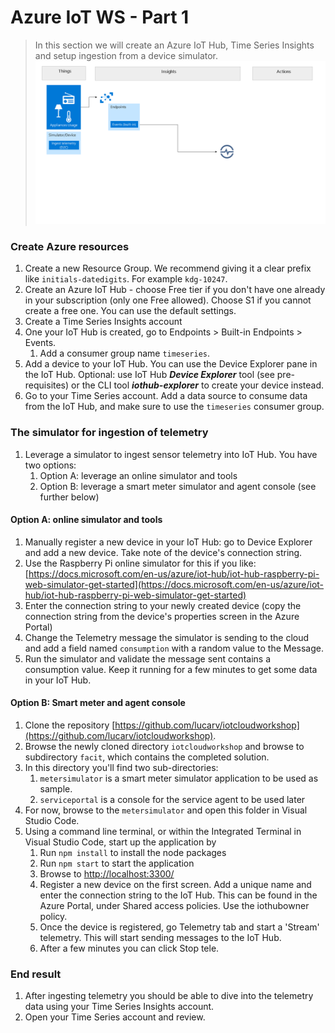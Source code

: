 # Azure IoT WS - Part 1

> In this section we will create an Azure IoT Hub, Time Series Insights and setup ingestion from a device simulator.
![picture alt](media/part1-architecture.png "Azure Architecture")

### Create Azure resources

1. Create a new Resource Group. We recommend giving it a clear prefix like `initials-datedigits`. For example `kdg-10247`.
1. Create an Azure IoT Hub - choose Free tier if you don't have one already in your subscription (only one Free allowed). Choose S1 if you cannot create a free one. You can use the default settings.
1. Create a Time Series Insights account
1. One your IoT Hub is created, go to Endpoints > Built-in Endpoints > Events. 
    1. Add a consumer group name `timeseries`.
1. Add a device to your IoT Hub. You can use the Device Explorer pane in the IoT Hub. 
    Optional: use IoT Hub ***Device Explorer*** tool (see pre-requisites) or the CLI tool ***iothub-explorer*** to create your device instead.
1. Go to your Time Series account. Add a data source to consume data from the IoT Hub, and make sure to use the `timeseries` consumer group.

### The simulator for ingestion of telemetry


1. Leverage a simulator to ingest sensor telemetry into IoT Hub. You have two options:
    1. Option A: leverage an online simulator and tools
    1. Option B: leverage a smart meter simulator and agent console (see further below)

#### Option A: online simulator and tools
1. Manually register a new device in your IoT Hub: go to Device Explorer and add a new device. Take note of the device's connection string.
1. Use the Raspberry Pi online simulator for this if you like: 
[https://docs.microsoft.com/en-us/azure/iot-hub/iot-hub-raspberry-pi-web-simulator-get-started](https://docs.microsoft.com/en-us/azure/iot-hub/iot-hub-raspberry-pi-web-simulator-get-started)
1. Enter the connection string to your newly created device (copy the connection string from the device's properties screen in the Azure Portal)
1. Change the Telemetry message the simulator is sending to the cloud and add a field named `consumption` with a random value to the Message. 
1. Run the simulator and validate the message sent contains a consumption value. Keep it running for a few minutes to get some data in your IoT Hub.

#### Option B: Smart meter and agent console
1. Clone the repository [https://github.com/lucarv/iotcloudworkshop](https://github.com/lucarv/iotcloudworkshop).
1. Browse the newly cloned directory `iotcloudworkshop` and browse to subdirectory `facit`, which contains the completed solution.
1. In this directory you'll find two sub-directories:
    1. `metersimulator` is a smart meter simulator application to be used as sample.
    1. `serviceportal` is a console for the service agent to be used later
1. For now, browse to the `metersimulator` and open this folder in Visual Studio Code. 
1. Using a command line terminal, or within the Integrated Terminal in Visual Studio Code, start up the application by
    1. Run `npm install` to install the node packages
    1. Run `npm start` to start the application
    1. Browse to [http://localhost:3300/](http://localhost:3300/)
    1. Register a new device on the first screen. Add a unique name and enter the connection string to the IoT Hub. This can be found in the Azure Portal, under Shared access policies. Use the iothubowner policy.
    1. Once the device is registered, go Telemetry tab and start a 'Stream' telemetry. This will start sending messages to the IoT Hub. 
    1. After a few minutes you can click Stop tele.


### End result
1. After ingesting telemetry you should be able to dive into the telemetry data using your Time Series Insights account.
1. Open your Time Series account and review.



